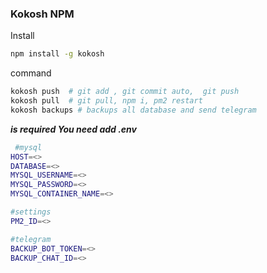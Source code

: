 ### Kokosh NPM

Install

```bash
npm install -g kokosh
```

command

```bash
kokosh push  # git add , git commit auto,  git push
kokosh pull  # git pull, npm i, pm2 restart
kokosh backups # backups all database and send telegram
```

**_is required You need add .env_**

```bash
 #mysql
HOST=<>
DATABASE=<>
MYSQL_USERNAME=<>
MYSQL_PASSWORD=<>
MYSQL_CONTAINER_NAME=<>

#settings
PM2_ID=<>

#telegram
BACKUP_BOT_TOKEN=<>
BACKUP_CHAT_ID=<>
```
